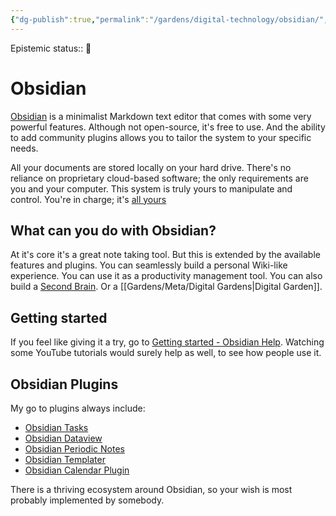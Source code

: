 ```yaml
---
{"dg-publish":true,"permalink":"/gardens/digital-technology/obsidian/","tags":["pkm","digital-garden","obsidian","productivity"]}
---
```


Epistemic status:: 🌿

# Obsidian

[Obsidian](https://obsidian.md/) is a minimalist Markdown text editor that comes with some very powerful features. Although not open-source, it's free to use. And the ability to add community plugins allows you to tailor the system to your specific needs.

All your documents are stored locally on your hard drive. There's no reliance on proprietary cloud-based software; the only requirements are you and your computer. This system is truly yours to manipulate and control. You're in charge; it's [all yours](https://obsidian.md/about)

## What can you do with Obsidian?
At it's core it's a great note taking tool. But this is extended by the available features and plugins. You can seamlessly build a personal Wiki-like experience. You can use it as a productivity management tool. You can also build a [Second Brain](https://petermeglis.com/blog/unlock-your-brains-potential-a-beginners-guide-to-obsidian-and-building-a-second-brain/). Or a [[Gardens/Meta/Digital Gardens\|Digital Garden]].
## Getting started
If you feel like giving it a try, go to [Getting started - Obsidian Help](https://help.obsidian.md/Getting+started/Download+and+install+Obsidian). Watching some YouTube tutorials would surely help as well, to see how people use it.

## Obsidian Plugins
My go to plugins always include:
- [Obsidian Tasks](https://github.com/schemar/obsidian-tasks) 
- [Obsidian Dataview](https://github.com/blacksmithgu/obsidian-dataview) 
- [Obsidian Periodic Notes](https://github.com/liamcain/obsidian-periodic-notes)
- [Obsidian Templater](https://github.com/SilentVoid13/Templater)  
- [Obsidian Calendar Plugin](https://github.com/liamcain/obsidian-calendar-plugin) 

There is a thriving ecosystem around Obsidian, so your wish is most probably implemented by somebody. 






